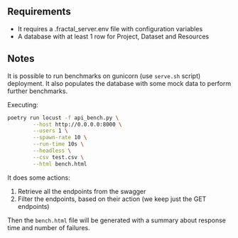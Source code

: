 ## Requirements

- It requires a .fractal_server.env file with configuration variables
- A database with at least 1 row for Project, Dataset and Resources

## Notes

It is possible to run benchmarks on gunicorn (use `serve.sh` script) deployment.
It also populates the database with some mock data to perform further benchmarks.

Executing:

```bash
poetry run locust -f api_bench.py \
        --host http://0.0.0.0:8000 \
        --users 1 \
        --spawn-rate 10 \
        --run-time 10s \
        --headless \
        --csv test.csv \
        --html bench.html
```

It does some actions:

1. Retrieve all the endpoints from the swagger
2. Filter the endpoints, based on their action (we keep just the GET endpoints)

Then the `bench.html` file will be generated with a summary about response time and number of failures.

